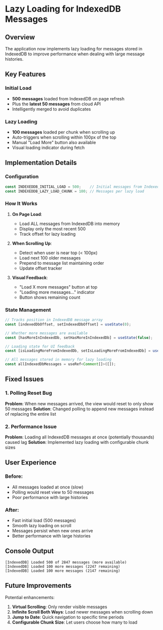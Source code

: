 # Lazy Loading for IndexedDB Messages

## Overview
The application now implements lazy loading for messages stored in IndexedDB to improve performance when dealing with large message histories.

## Key Features

### Initial Load
- **500 messages** loaded from IndexedDB on page refresh
- Plus the **latest 50 messages** from cloud API
- Intelligently merged to avoid duplicates

### Lazy Loading
- **100 messages** loaded per chunk when scrolling up
- Auto-triggers when scrolling within 100px of the top
- Manual "Load More" button also available
- Visual loading indicator during fetch

## Implementation Details

### Configuration
```javascript
const INDEXEDDB_INITIAL_LOAD = 500;    // Initial messages from IndexedDB
const INDEXEDDB_LAZY_LOAD_CHUNK = 100; // Messages per lazy load
```

### How It Works

1. **On Page Load**:
   - Load ALL messages from IndexedDB into memory
   - Display only the most recent 500
   - Track offset for lazy loading

2. **When Scrolling Up**:
   - Detect when user is near top (< 100px)
   - Load next 100 older messages
   - Prepend to message list maintaining order
   - Update offset tracker

3. **Visual Feedback**:
   - "Load X more messages" button at top
   - "Loading more messages..." indicator
   - Button shows remaining count

### State Management
```javascript
// Tracks position in IndexedDB message array
const [indexedDbOffset, setIndexedDbOffset] = useState(0);

// Whether more messages are available
const [hasMoreInIndexedDb, setHasMoreInIndexedDb] = useState(false);

// Loading state for UI feedback
const [isLoadingMoreFromIndexedDb, setIsLoadingMoreFromIndexedDb] = useState(false);

// All messages stored in memory for lazy loading
const allIndexedDbMessages = useRef<Comment[]>([]);
```

## Fixed Issues

### 1. Polling Reset Bug
**Problem**: When new messages arrived, the view would reset to only show 50 messages
**Solution**: Changed polling to append new messages instead of replacing the entire list

### 2. Performance Issue
**Problem**: Loading all IndexedDB messages at once (potentially thousands) caused lag
**Solution**: Implemented lazy loading with configurable chunk sizes

## User Experience

### Before:
- All messages loaded at once (slow)
- Polling would reset view to 50 messages
- Poor performance with large histories

### After:
- Fast initial load (500 messages)
- Smooth lazy loading on scroll
- Messages persist when new ones arrive
- Better performance with large histories

## Console Output
```
[IndexedDB] Loaded 500 of 2847 messages (more available)
[IndexedDB] Loaded 100 more messages (2247 remaining)
[IndexedDB] Loaded 100 more messages (2147 remaining)
```

## Future Improvements

Potential enhancements:
1. **Virtual Scrolling**: Only render visible messages
2. **Infinite Scroll Both Ways**: Load newer messages when scrolling down
3. **Jump to Date**: Quick navigation to specific time periods
4. **Configurable Chunk Size**: Let users choose how many to load
